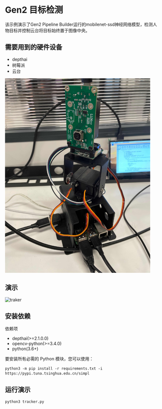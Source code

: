 # Gen2 目标检测

该示例演示了Gen2 Pipeline Builder运行的mobilenet-ssd神经网络模型，检测人物目标并控制云台将目标始终置于图像中央。

## 需要用到的硬件设备

- depthai
- 树莓派
- 云台

<img src="media/traker.jpg" alt="图片替换文本" width="480" height="640" align="bottom" />

## 演示

![traker](media/traker.gif)

## 安装依赖

依赖项

- depthai(>=2.1.0.0)
- opencv-python(>=3.4.0)
- python(3.6+)

要安装所有必需的 Python 模块，您可以使用：

```
python3 -m pip install -r requirements.txt -i https://pypi.tuna.tsinghua.edu.cn/simpl
```

## 运行演示

```
python3 tracker.py 
```